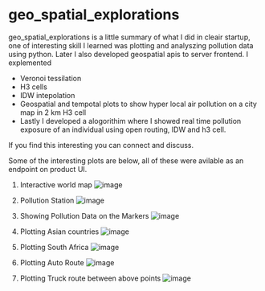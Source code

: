 # geo_spatial_explorations
geo_spatial_explorations is a little summary of what I did in cleair startup, one of interesting skill I learned was plotting and analyszing pollution data using python. Later I also developed geospatial apis to server frontend. I explemented 
- Veronoi tessilation 
- H3 cells 
- IDW intepolation 
- Geospatial and tempotal plots to show hyper local air pollution on a city map in 2 km H3 cell 
- Lastly I developed a alogorithim where I showed real time pollution exposure of an individual using open routing, IDW and h3 cell.

If you find this interesting you can connect and discuss.

Some of the interesting plots are below, all of these were avilable as an endpoint on product UI.
1. Interactive world map
![image](https://user-images.githubusercontent.com/25322710/193629434-7a8b6dec-4f5d-4959-918c-5de697f8ea03.png)

2. Pollution Station 
![image](https://user-images.githubusercontent.com/25322710/193629585-3fc71c15-b5fd-41ff-abd0-1100fb255b17.png)

3. Showing Pollution Data on the Markers 
![image](https://user-images.githubusercontent.com/25322710/193630165-870f7342-a81e-4d05-bff1-7dbb7d9de930.png)

4. Plotting Asian countries 
![image](https://user-images.githubusercontent.com/25322710/193629814-92235054-e1c7-48ac-af29-e062777cc036.png)

5. Plotting South Africa 
![image](https://user-images.githubusercontent.com/25322710/193629953-763fbb03-2b2a-4113-a801-0b6d36fa7e35.png)

6. Plotting Auto Route 
![image](https://user-images.githubusercontent.com/25322710/193630273-303e21b2-51b6-410f-aa32-113a81e290f9.png)

7. Plotting Truck route between above points 
![image](https://user-images.githubusercontent.com/25322710/193630377-751fea35-690e-4a8b-8a00-2ec219ee5592.png)


